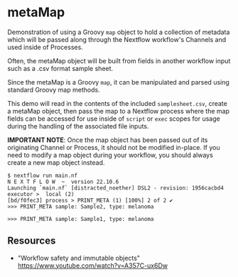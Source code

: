 # metaMap

Demonstration of using a Groovy `map` object to hold a collection of metadata which will be passed along through the Nextflow workflow's Channels and used inside of Processes.

Often, the metaMap object will be built from fields in another workflow input such as a .csv format sample sheet. 

Since the metaMap is a Groovy `map`, it can be manipulated and parsed using standard Groovy map methods. 

This demo will read in the contents of the included `samplesheet.csv`, create a metaMap object, then pass the map to a Nextflow process where the map fields can be accessed for use inside of `script` or `exec` scopes for usage during the handling of the associated file inputs.

**IMPORTANT NOTE**: Once the map object has been passed out of its originating Channel or Process, it should not be modified in-place. If you need to modify a map object during your workflow, you should always create a new map object instead.

```
$ nextflow run main.nf
N E X T F L O W  ~  version 22.10.6
Launching `main.nf` [distracted_noether] DSL2 - revision: 1956cacbd4
executor >  local (2)
[bd/f0fec3] process > PRINT_META (1) [100%] 2 of 2 ✔
>>> PRINT_META sample: Sample2, type: melanoma

>>> PRINT_META sample: Sample1, type: melanoma
```


## Resources

- "Workflow safety and immutable objects" https://www.youtube.com/watch?v=A357C-ux6Dw
